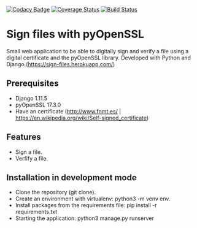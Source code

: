 
[![Codacy Badge](https://api.codacy.com/project/badge/Grade/da9e29eec06f44ed9dfca76f073f18b3)](https://www.codacy.com/app/jchierro/sign-files-with-pyOpenSSL?utm_source=github.com&utm_medium=referral&utm_content=jchierro/sign-files-with-pyOpenSSL&utm_campaign=badger)
[![Coverage Status](https://coveralls.io/repos/github/jchierro/sign-files-with-pyOpenSSL/badge.svg?branch=tests)](https://coveralls.io/github/jchierro/sign-files-with-pyOpenSSL?branch=tests)
[![Build Status](https://travis-ci.org/jchierro/sign-files-with-pyOpenSSL.svg?branch=master)](https://travis-ci.org/jchierro/sign-files-with-pyOpenSSL)

# Sign files with pyOpenSSL

Small web application to be able to digitally sign and verify a file using a digital certificate and the pyOpenSSL library. Developed with Python and Django.(https://sign-files.herokuapp.com/)

## Prerequisites
 - Django 1.11.5
 - pyOpenSSL 17.3.0
 - Have an certificate (http://www.fnmt.es/ | https://en.wikipedia.org/wiki/Self-signed_certificate)

## Features
 - Sign a file.
 - Verfify a file.
 
## Installation in development mode
 - Clone the repository (git clone).
 - Create an environment with virtualenv: python3 -m venv env.
 - Install packages from the requirements file: pip install -r requirements.txt
 - Starting the application: python3 manage.py runserver


